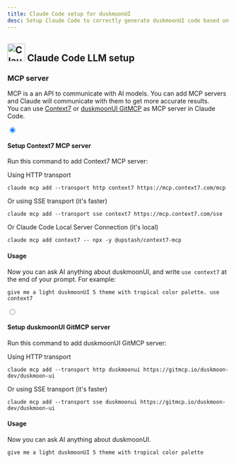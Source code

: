 ```yaml
---
title: Claude Code setup for duskmoonUI
desc: Setup Claude Code to correctly generate duskmoonUI code based on your prompt.
---
```


<script>
  import Translate from "$components/Translate.svelte"
</script>

## <img src="https://img.daisyui.com/images/logos/claude.webp" alt="Claude" width="40" height="40" class="inline-block me-2 -mt-1 not-prose"> Claude Code LLM setup

### MCP server

MCP is a an API to communicate with AI models. You can add MCP servers and Claude will communicate with them to get more accurate results.  
You can use [Context7](https://context7.com/) or [duskmoonUI GitMCP](https://gitmcp.io/duskmoon-dev/duskmoon-ui) as MCP server in Claude Code.

<div class="tabs tabs-lift max-sm:tabs-sm">
  <input type="radio" name="mcp_options" class="tab" aria-label="Context7" checked />
  <div class="tab-content bg-base-100 border-base-300 px-12 py-3">

#### Setup Context7 MCP server

Run this command to add Context7 MCP server:

Using HTTP transport

```sh:Terminal
claude mcp add --transport http context7 https://mcp.context7.com/mcp
```

Or using SSE transport (it's faster)

```sh:Terminal
claude mcp add --transport sse context7 https://mcp.context7.com/sse
```

Or Claude Code Local Server Connection (it's local)

```sh:Terminal
claude mcp add context7 -- npx -y @upstash/context7-mcp
```

#### Usage

Now you can ask AI anything about duskmoonUI, and write `use context7` at the end of your prompt.
For example:

```md:prompt
give me a light duskmoonUI 5 theme with tropical color palette. use context7
```

  </div>

  <input type="radio" name="mcp_options" class="tab" aria-label="GitMCP" />
  <div class="tab-content bg-base-100 border-base-300 px-12 py-3">

#### Setup duskmoonUI GitMCP server

Run this command to add duskmoonUI GitMCP server:

Using HTTP transport

```sh:Terminal
claude mcp add --transport http duskmoonui https://gitmcp.io/duskmoon-dev/duskmoon-ui
```

Or using SSE transport (it's faster)

```sh:Terminal
claude mcp add --transport sse duskmoonui https://gitmcp.io/duskmoon-dev/duskmoon-ui
```

#### Usage

Now you can ask AI anything about duskmoonUI.

```md:prompt
give me a light duskmoonUI 5 theme with tropical color palette
```

</div>
</div>
